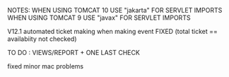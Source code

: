 NOTES:
WHEN USING TOMCAT 10 USE "jakarta" FOR SERVLET IMPORTS 
WHEN USING TOMCAT 9 USE "javax" FOR SERVLET IMPORTS


V12.1 
automated ticket making when making event FIXED (total ticket == availabiity not checked)

TO DO : VIEWS/REPORT + ONE LAST CHECK

fixed minor mac problems